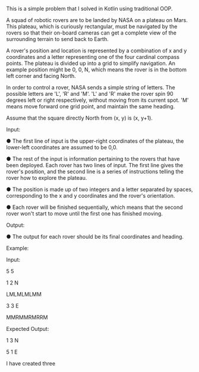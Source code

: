 This is a simple problem that I solved in Kotlin using traditional OOP.

A squad of robotic rovers are to be landed by NASA on a plateau on Mars. This plateau, which is curiously rectangular, must be navigated by the rovers so that their on-board cameras can get a complete view of the surrounding terrain to send back to Earth.

A rover's position and location is represented by a combination of x and y coordinates and a letter representing one of the four cardinal compass points. The plateau is divided up into a grid to simplify navigation. An example position might be 0, 0, N, which means the rover is in the bottom left corner and facing North.

In order to control a rover, NASA sends a simple string of letters. The possible letters are 'L', 'R' and 'M'. 'L' and 'R' make the rover spin 90 degrees left or right respectively, without moving from its current spot. 'M' means move forward one grid point, and maintain the same heading.

Assume that the square directly North from (x, y) is (x, y+1).



Input:

●      The first line of input is the upper-right coordinates of the plateau, the lower-left coordinates are assumed to be 0,0.

●      The rest of the input is information pertaining to the rovers that have been deployed. Each rover has two lines of input. The first line gives the rover's position, and the second line is a series of instructions telling the rover how to explore the plateau.

●      The position is made up of two integers and a letter separated by spaces, corresponding to the x and y coordinates and the rover's orientation.

●      Each rover will be finished sequentially, which means that the second rover won't start to move until the first one has finished moving.



Output:

●      The output for each rover should be its final coordinates and heading.



Example:



Input:

5 5

1 2 N

LMLMLMLMM

3 3 E

MMRMMRMRRM



Expected Output:

1 3 N

5 1 E

I have created three